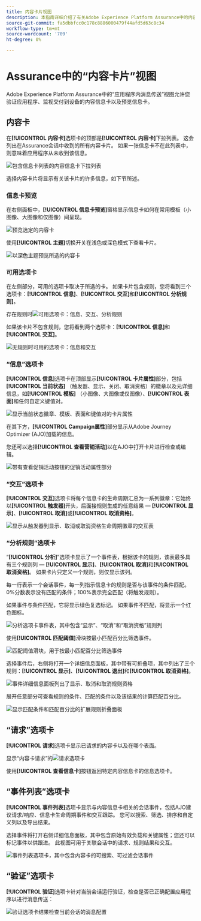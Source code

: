 ```yaml
---
title: 内容卡片视图
description: 本指南详细介绍了有关Adobe Experience Platform Assurance中的内容卡片视图的信息。
source-git-commit: fa5dbbfcc0c178c8886000479f44afd5d63c8c34
workflow-type: tm+mt
source-wordcount: '709'
ht-degree: 0%

---
```


# Assurance中的“内容卡片”视图

Adobe Experience Platform Assurance中的“应用程序内消息传送”视图允许您验证应用程序、监视交付到设备的内容信息卡以及预览信息卡。

## 内容卡

在&#x200B;**[!UICONTROL 内容卡]**&#x200B;选项卡的顶部是&#x200B;**[!UICONTROL 内容卡]**&#x200B;下拉列表。 这会列出在Assurance会话中收到的所有内容卡片。 如果一张信息卡不在此列表中，则意味着应用程序从未收到该信息。

![包含信息卡列表的内容信息卡下拉列表](./images/content-cards/dropdown.png)

选择内容卡片将显示有关该卡片的许多信息，如下节所述。

### 信息卡预览

在右侧面板中，**[!UICONTROL 信息卡预览]**&#x200B;窗格显示信息卡如何在常用模板（小图像、大图像和仅图像）间呈现。

![预览选定的内容卡](./images/content-cards/preview.png)

使用&#x200B;**[!UICONTROL 主题]**&#x200B;切换开关在浅色或深色模式下查看卡片。

![以深色主题预览所选的内容卡](./images/content-cards/preview-dark.png)

### 可用选项卡

在左侧部分，可用的选项卡取决于所选的卡。 如果卡片包含规则，您将看到三个选项卡：**[!UICONTROL 信息]**、**[!UICONTROL 交互]**&#x200B;和&#x200B;**[!UICONTROL 分析规则]**。

存在规则时![可用选项卡：信息、交互、分析规则](./images/content-cards/tabs-with-rules.png)

如果该卡片不包含规则，您将看到两个选项卡：**[!UICONTROL 信息]**&#x200B;和&#x200B;**[!UICONTROL 交互]**。

![无规则时可用的选项卡：信息和交互](./images/content-cards/tabs-no-rules.png)

### “信息”选项卡

**[!UICONTROL 信息]**&#x200B;选项卡在顶部显示&#x200B;**[!UICONTROL 卡片属性]**&#x200B;部分，包括&#x200B;**[!UICONTROL 当前状态]** （触发器、显示、关闭、取消资格）的徽章以及元详细信息，如&#x200B;**[!UICONTROL 模板]** （小图像、大图像或仅图像）、**[!UICONTROL 表面]**&#x200B;和任何自定义键值对。

![显示当前状态徽章、模板、表面和键值对的卡片属性](./images/content-cards/card-properties.png)

在其下方，**[!UICONTROL Campaign属性]**&#x200B;部分显示从Adobe Journey Optimizer (AJO)加载的信息。

您还可以选择&#x200B;**[!UICONTROL 查看营销活动]**&#x200B;以在AJO中打开卡片进行检查或编辑。

![带有查看促销活动按钮的促销活动属性部分](./images/content-cards/campaign-properties.png)

### “交互”选项卡

**[!UICONTROL 交互]**&#x200B;选项卡将每个信息卡的生命周期汇总为一系列徽章：它始终以&#x200B;**[!UICONTROL 触发器]**&#x200B;开头，后面接规则生成的任意结果 — **[!UICONTROL 显示]**、**[!UICONTROL 取消]**&#x200B;或&#x200B;**[!UICONTROL 取消资格]**。

![显示从触发器到显示、取消或取消资格生命周期徽章的交互表](./images/content-cards/interactions-tab.png)

### “分析规则”选项卡

“**[!UICONTROL 分析]**”选项卡显示了一个事件表，根据该卡的规则，该表最多具有三个规则列 — **[!UICONTROL 显示]**、**[!UICONTROL 取消]**&#x200B;和&#x200B;**[!UICONTROL 取消资格]**。 如果卡片只定义一个规则，则仅显示该列。

每一行表示一个会话事件，每一列指示信息卡的规则是否与该事件的条件匹配。 0%分数表示没有匹配的条件；100%表示完全匹配（将触发规则）。

如果事件与条件匹配，它将显示绿色复选标记。 如果事件不匹配，将显示一个红色图标。

![分析选项卡事件表，其中包含“显示”、“取消”和“取消资格”规则列](./images/content-cards/rules-tab.png)

使用&#x200B;**[!UICONTROL 匹配阈值]**&#x200B;滑块按最小匹配百分比筛选事件。

![匹配阈值滑块，用于按最小匹配百分比筛选事件](./images/content-cards/match-threshold.png)

选择事件后，右侧将打开一个详细信息面板，其中带有可折叠项，其中列出了三个规则：**[!UICONTROL 显示]**、**[!UICONTROL 退出]**&#x200B;和&#x200B;**[!UICONTROL 取消资格]**。

![事件详细信息面板列出了显示、取消和取消规则资格](./images/content-cards/rules-panel.png)

展开任意部分可查看规则的条件、匹配的条件以及该结果的计算匹配百分比。

![显示匹配条件和匹配百分比的扩展规则折叠面板](./images/content-cards/expanded-accordion.png)

## “请求”选项卡

**[!UICONTROL 请求]**&#x200B;选项卡显示已请求的内容卡以及在哪个表面。

显示“内容卡请求”的![请求选项卡](./images/content-cards/requests-tab.png)

使用&#x200B;**[!UICONTROL 查看信息卡]**&#x200B;按钮返回特定内容信息卡的信息选项卡。

## “事件列表”选项卡

**[!UICONTROL 事件列表]**&#x200B;选项卡显示与内容信息卡相关的会话事件，包括AJO建议请求/响应、信息卡生命周期事件和交互跟踪。 您可以搜索、筛选、排序和自定义列以及导出结果。

选择事件将打开右侧详细信息面板，其中包含原始有效负载和关键属性；您还可以标记事件以供跟进。 此视图可用于关联会话中的请求、规则结果和交互。

![事件列表选项卡，其中包含内容卡的可搜索、可过滤会话事件](./images/content-cards/event-list.png)

## “验证”选项卡

**[!UICONTROL 验证]**&#x200B;选项卡针对当前会话运行验证，检查是否已正确配置应用程序以进行消息传送：

![验证选项卡结果检查当前会话的消息配置](./images/content-cards/validation.png)
